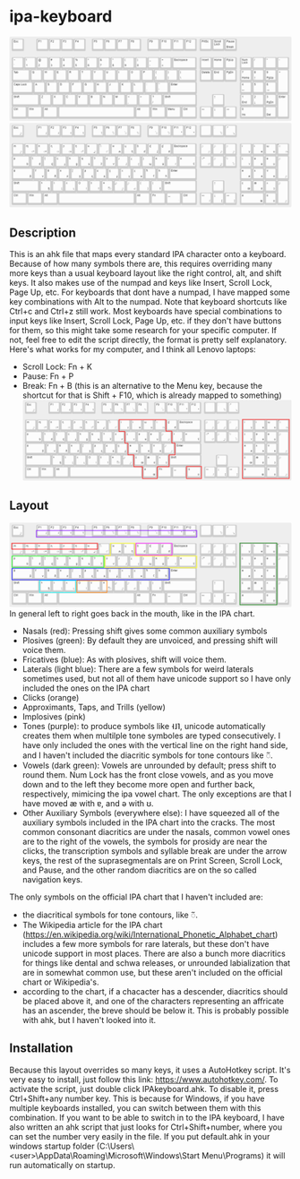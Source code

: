 # ipa-keyboard
![](https://github.com/NathanBirkett/ipa-keyboard/blob/main/images/normal_qwerty.png)![](https://github.com/NathanBirkett/ipa-keyboard/blob/main/images/layout.png)

## Description
This is an ahk file that maps every standard IPA character onto a keyboard. Because of how many symbols there are, this requires overriding many more keys than a usual keyboard layout like the right control, alt, and shift keys. It also makes use of the numpad and keys like Insert, Scroll Lock, Page Up, etc. For keyboards that dont have a numpad, I have mapped some key combinations with Alt to the numpad. Note that keyboard shortcuts like Ctrl+c and Ctrl+z still work. Most keyboards have special combinations to input keys like Insert, Scroll Lock, Page Up, etc. if they don't have buttons for them, so this might take some research for your specific computer. If not, feel free to edit the script directly, the format is pretty self explanatory.
Here's what works for my computer, and I think all Lenovo laptops:
- Scroll Lock: Fn + K
- Pause: Fn + P
- Break: Fn + B (this is an alternative to the Menu key, because the shortcut for that is Shift + F10, which is already mapped to something)
![](https://github.com/NathanBirkett/ipa-keyboard/blob/main/images/numpad_sub_diagram.png)

## Layout
![](https://github.com/NathanBirkett/ipa-keyboard/blob/main/images/layout_diagram.png)
In general left to right goes back in the mouth, like in the IPA chart.
- Nasals (red): Pressing shift gives some common auxiliary symbols
- Plosives (green): By default they are unvoiced, and pressing shift will voice them.
- Fricatives (blue): As with plosives, shift will voice them.
- Laterals (light blue): There are a few symbols for weird laterals sometimes used, but not all of them have unicode support so I have only included the ones on the IPA chart
- Clicks (orange)
- Approximants, Taps, and Trills (yellow)
- Implosives (pink)
- Tones (purple): to produce symbols like ˧˩˥, unicode automatically creates them when multilple tone symboles are typed consecutively. I have only included the ones with the vertical line on the right hand side, and I haven't included the diacritic symbols for tone contours like ◌᷉.
- Vowels (dark green): Vowels are unrounded by default; press shift to round them. Num Lock has the front close vowels, and as you move down and to the left they become more open and further back, respectively, mimicing the ipa vowel chart. The only exceptions are that I have moved æ with ɐ, and ə with ʊ.
- Other Auxiliary Symbols (everywhere else): I have squeezed all of the auxiliary symbols included in the IPA chart into the cracks. The most common consonant diacritics are under the nasals, common vowel ones are to the right of the vowels, the symbols for prosidy are near the clicks, the transcription symbols and syllable break are under the arrow keys, the rest of the suprasegmentals are on Print Screen, Scroll Lock, and Pause, and the other random diacritics are on the so called navigation keys.

The only symbols on the official IPA chart that I haven't included are:
- the diacritical symbols for tone contours, like ◌᷉.
- The Wikipedia article for the IPA chart (https://en.wikipedia.org/wiki/International_Phonetic_Alphabet_chart) includes a few more symbols for rare laterals, but these don't have unicode support in most places. There are also a bunch more diacritics for things like dental and schwa releases, or unrounded labialization that are in somewhat common use, but these aren't included on the official chart or Wikipedia's.
- according to the chart, if a chacacter has a descender, diacritics should be placed above it, and one of the characters representing an affricate has an ascender, the breve should be below it. This is probably possible with ahk, but I haven't looked into it.

## Installation
Because this layout overrides so many keys, it uses a AutoHotkey script. It's very easy to install, just follow this link: https://www.autohotkey.com/. To activate the script, just double click IPAkeyboard.ahk. To disable it, press Ctrl+Shift+any number key. This is because for Windows, if you have multiple keyboards installed, you can switch between them with this combination. If you want to be able to switch in to the IPA keyboard, I have also written an ahk script that just looks for Ctrl+Shift+number, where you can set the number very easily in the file. If you put default.ahk in your windows startup folder (C:\Users\\\<user>\AppData\Roaming\Microsoft\Windows\Start Menu\Programs) it will run automatically on startup.
